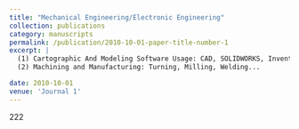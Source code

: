 ```yaml
---
title: "Mechanical Engineering/Electronic Engineering"
collection: publications
category: manuscripts
permalink: /publication/2010-10-01-paper-title-number-1
excerpt: |
  (1) Cartographic And Modeling Software Usage: CAD, SOLIDWORKS, Inventor, 3ds Max...  
  (2) Machining and Manufacturing: Turning, Milling, Welding...

date: 2010-10-01
venue: 'Journal 1'
---
```


222


